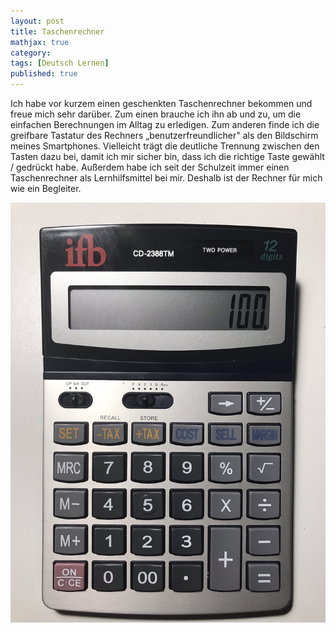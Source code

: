 ```yaml
---
layout: post
title: Taschenrechner
mathjax: true
category:
tags: [Deutsch Lernen]
published: true
---
```

Ich habe vor kurzem einen geschenkten Taschenrechner bekommen und freue mich sehr darüber. Zum einen brauche ich ihn ab und zu, um die einfachen Berechnungen im Alltag zu erledigen. Zum anderen finde ich die greifbare Tastatur des Rechners „benutzerfreundlicher" als den Bildschirm meines Smartphones. Vielleicht trägt die deutliche Trennung zwischen den Tasten dazu bei, damit ich mir sicher bin, dass ich die richtige Taste gewählt / gedrückt habe. Außerdem habe ich seit der Schulzeit immer einen Taschenrechner als Lernhilfsmittel bei mir. Deshalb ist der Rechner für mich wie ein Begleiter.

![Taschenrechner](/images/taschenrechner.jpg)